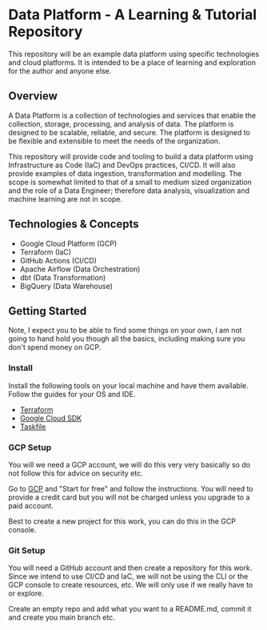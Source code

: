 # Data Platform - A Learning & Tutorial Repository

This repository will be an example data platform using specific technologies and cloud platforms. It is intended to be a place of learning and exploration for the author and anyone else.

## Overview

A Data Platform is a collection of technologies and services that enable the collection, storage, processing, and analysis of data. The platform is designed to be scalable, reliable, and secure. The platform is designed to be flexible and extensible to meet the needs of the organization.

This repository will provide code and tooling to build a data platform using Infrastructure as Code (IaC) and DevOps practices, CI/CD. It will also provide examples of data ingestion, transformation and modelling. The scope is somewhat limited to that of a small to medium sized organization and the role of a Data Engineer; therefore data analysis, visualization and machine learning are not in scope.

## Technologies & Concepts

* Google Cloud Platform (GCP)
* Terraform (IaC)
* GitHub Actions (CI/CD)
* Apache Airflow (Data Orchestration)
* dbt (Data Transformation)
* BigQuery (Data Warehouse)

## Getting Started

Note, I expect you to be able to find some things on your own, I am not going to hand hold you though all the basics, including making sure you don't spend money on GCP.

### Install

Install the following tools on your local machine and have them available. Follow the guides for your OS and IDE.

* [Terraform](https://www.terraform.io/downloads.html)
* [Google Cloud SDK](https://cloud.google.com/sdk/docs/install)
* [Taskfile](https://taskfile.dev/#/installation)

### GCP Setup

You will we need a GCP account, we will do this very very basically so do not follow this for advice on security etc.

Go to [GCP](https://cloud.google.com/) and "Start for free" and follow the instructions. You will need to provide a credit card but you will not be charged unless you upgrade to a paid account.

Best to create a new project for this work, you can do this in the GCP console.

### Git Setup

You will need a GitHub account and then create a repository for this work. Since we intend to use CI/CD and IaC, we will not be using the CLI or the GCP console to create resources, etc. We will only use if we really have to or explore.

Create an empty repo and add what you want to a README.md, commit it and create you main branch etc.
